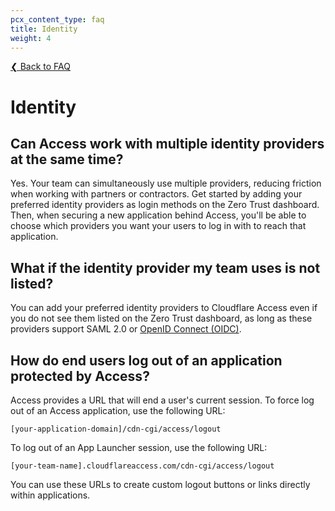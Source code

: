 ```yaml
---
pcx_content_type: faq
title: Identity
weight: 4
---
```


[❮ Back to FAQ](/cloudflare-one/faq/)

# Identity

## Can Access work with multiple identity providers at the same time?

Yes. Your team can simultaneously use multiple providers, reducing friction when working with partners or contractors. Get started by adding your preferred identity providers as login methods on the Zero Trust dashboard. Then, when securing a new application behind Access, you'll be able to choose which providers you want your users to log in with to reach that application.

## What if the identity provider my team uses is not listed?

You can add your preferred identity providers to Cloudflare Access even if you do not see them listed on the Zero Trust dashboard, as long as these providers support SAML 2.0 or [OpenID Connect (OIDC)](/cloudflare-one/identity/idp-integration/generic-oidc/).

## How do end users log out of an application protected by Access?

Access provides a URL that will end a user's current session. To force log out of an Access application, use the following URL:

    [your-application-domain]/cdn-cgi/access/logout

To log out of an App Launcher session, use the following URL:

    [your-team-name].cloudflareaccess.com/cdn-cgi/access/logout

You can use these URLs to create custom logout buttons or links directly within applications.
